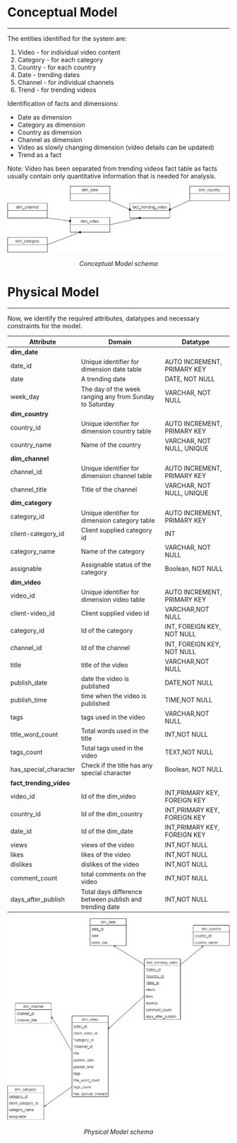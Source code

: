 # Conceptual Model

---
The entities identified for the system are:
1. Video - for individual video content
2. Category - for each category
3. Country - for each country
4. Date - trending dates
5. Channel - for individual channels
6. Trend - for trending videos

Identification of facts and dimensions:
* Date as dimension 
* Category as dimension
* Country as dimension
* Channel as dimension
* Video as slowly changing dimension (video details can be updated)
* Trend as a fact

Note: Video has been separated from trending videos fact table as facts usually contain only quantitative information that is needed for analysis.

![img.png](img.png)
<center><i>Conceptual Model schema</i></center>

# Physical Model

---
Now, we identify the required attributes, datatypes and necessary constraints for the model.

|Attribute      |Domain      |Datatype
|---------------|------------|--------------
|  **dim_date**             |            |   
|date_id               | Unique identifier for dimension date table           |   AUTO INCREMENT, PRIMARY KEY
|date      |     A trending date       |DATE, NOT NULL
|week_day      |    The day of the week ranging any from Sunday to Saturday       |VARCHAR, NOT NULL
|  **dim_country**             |            |   
|country_id               | Unique identifier for dimension country table           |   AUTO INCREMENT, PRIMARY KEY
|country_name      |   Name of the country        |VARCHAR, NOT NULL, UNIQUE
|  **dim_channel**             |            |   
|channel_id               | Unique identifier for dimension channel table           |   AUTO INCREMENT, PRIMARY KEY
|channel_title      |   Title of the channel        |VARCHAR, NOT NULL, UNIQUE
|  **dim_category**             |            |   
|category_id               | Unique identifier for dimension category table           |   AUTO INCREMENT, PRIMARY KEY
|client-category_id  | Client supplied category id           |   INT
|category_name      |   Name of the category        |VARCHAR, NOT NULL
|assignable      |   Assignable status of the category        |Boolean, NOT NULL
|  **dim_video**             |            |   
|video_id               | Unique identifier for dimension video table           |   AUTO INCREMENT, PRIMARY KEY
|client-video_id  | Client supplied video id           |   VARCHAR,NOT NULL
|category_id      |   Id of the category      |INT, FOREIGN KEY, NOT NULL
|channel_id      |   Id of the channel      |INT, FOREIGN KEY, NOT NULL
|title  | title of the video          |   VARCHAR,NOT NULL
|publish_date  | date the video is published         |   DATE,NOT NULL
|publish_time  | time when the video is published        |   TIME,NOT NULL
|tags  | tags used in the video       |   VARCHAR,NOT NULL
|title_word_count  | Total words used in the title       |   INT,NOT NULL
|tags_count  | Total tags used in the video       |   TEXT,NOT NULL
|has_special_character      |   Check if the title has any special character       |Boolean, NOT NULL
|  **fact_trending_video**             |            |   
|video_id               | Id of the dim_video|   INT,PRIMARY KEY, FOREIGN KEY
|country_id               | Id of the dim_country|   INT,PRIMARY KEY, FOREIGN KEY
|date_id               | Id of the dim_date|   INT,PRIMARY KEY, FOREIGN KEY
|views  | views of the video |   INT,NOT NULL
|likes  | likes of the video |   INT,NOT NULL
|dislikes  | dislikes of the video |   INT,NOT NULL
|comment_count  | total comments on the video |   INT,NOT NULL
|days_after_publish  | Total days difference between publish and trending date |   INT,NOT NULL

![img_2.png](img_2.png)
<center><i>Physical Model schema</i></center>


